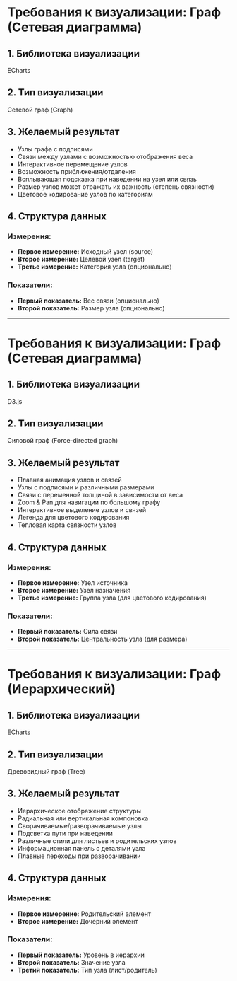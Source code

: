 # Требования к визуализации: Граф (Сетевая диаграмма)

## 1. Библиотека визуализации
ECharts

## 2. Тип визуализации
Сетевой граф (Graph)

## 3. Желаемый результат
- Узлы графа с подписями    
- Связи между узлами с возможностью отображения веса
- Интерактивное перемещение узлов
- Возможность приближения/отдаления
- Всплывающая подсказка при наведении на узел или связь
- Размер узлов может отражать их важность (степень связности)
- Цветовое кодирование узлов по категориям

## 4. Структура данных

### Измерения:
- **Первое измерение:** Исходный узел (source)
- **Второе измерение:** Целевой узел (target)
- **Третье измерение:** Категория узла (опционально)

### Показатели:
- **Первый показатель:** Вес связи (опционально)
- **Второй показатель:** Размер узла (опционально)

---

# Требования к визуализации: Граф (Сетевая диаграмма)

## 1. Библиотека визуализации
D3.js

## 2. Тип визуализации
Силовой граф (Force-directed graph)

## 3. Желаемый результат
- Плавная анимация узлов и связей
- Узлы с подписями и различными размерами
- Связи с переменной толщиной в зависимости от веса
- Zoom & Pan для навигации по большому графу
- Интерактивное выделение узлов и связей
- Легенда для цветового кодирования
- Тепловая карта связности узлов

## 4. Структура данных

### Измерения:
- **Первое измерение:** Узел источника
- **Второе измерение:** Узел назначения
- **Третье измерение:** Группа узла (для цветового кодирования)

### Показатели:
- **Первый показатель:** Сила связи
- **Второй показатель:** Центральность узла (для размера)

---

# Требования к визуализации: Граф (Иерархический)

## 1. Библиотека визуализации
ECharts

## 2. Тип визуализации
Древовидный граф (Tree)

## 3. Желаемый результат
- Иерархическое отображение структуры
- Радиальная или вертикальная компоновка
- Сворачиваемые/разворачиваемые узлы
- Подсветка пути при наведении
- Различные стили для листьев и родительских узлов
- Информационная панель с деталями узла
- Плавные переходы при разворачивании

## 4. Структура данных

### Измерения:
- **Первое измерение:** Родительский элемент
- **Второе измерение:** Дочерний элемент

### Показатели:
- **Первый показатель:** Уровень в иерархии
- **Второй показатель:** Значение узла
- **Третий показатель:** Тип узла (лист/родитель)